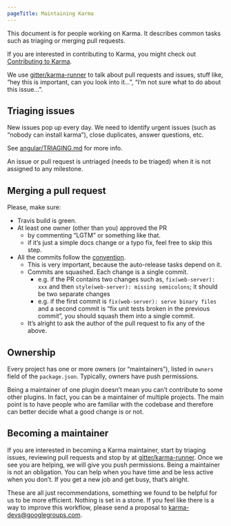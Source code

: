 ```yaml
---
pageTitle: Maintaining Karma
---
```


This document is for people working on Karma. It describes common tasks such as triaging or merging
pull requests.

If you are interested in contributing to Karma, you might check out [Contributing to Karma].

We use [gitter/karma-runner] to talk about pull requests and issues, stuff like,
“hey this is important, can you look into it...”, “I’m not sure what to do about this issue...”.


## Triaging issues
New issues pop up every day. We need to identify urgent issues (such as “nobody can install karma”),
close duplicates, answer questions, etc.

See [angular/TRIAGING.md] for more info.

An issue or pull request is untriaged (needs to be triaged) when it is not assigned to any milestone.

## Merging a pull request
Please, make sure:
- Travis build is green.
- At least one owner (other than you) approved the PR
  - by commenting “LGTM” or something like that.
  - if it’s just a simple docs change or a typo fix, feel free to skip this step.
- All the commits follow the [convention].
  - This is very important, because the auto-release tasks depend on it.
  - Commits are squashed. Each change is a single commit.
    - e.g. if the PR contains two changes such as, `fix(web-server): xxx` and then `style(web-server): missing semicolons`; it should be two separate changes
    - e.g. if the first commit is `fix(web-server): serve binary files` and a second commit is “fix unit tests broken in the previous commit”, you should squash them into a single commit.
  - It’s alright to ask the author of the pull request to fix any of the above.

## Ownership
Every project has one or more owners (or “maintainers”), listed in `owners` field of the
`package.json`. Typically, owners have push permissions.

Being a maintainer of one plugin doesn’t mean you can’t contribute to some other plugins.
In fact, you can be a maintainer of multiple projects. The main point is to have people who are
familiar with the codebase and therefore can better decide what a good change is or not.


## Becoming a maintainer
If you are interested in becoming a Karma maintainer, start by triaging issues, reviewing pull
requests and stop by at [gitter/karma-runner]. Once we see you are helping, we will give you push
permissions. Being a maintainer is not an obligation. You can help when you have time and be less
active when you don’t. If you get a new job and get busy, that’s alright.

These are all just recommendations, something we found to be helpful for us to be more efficient.
Nothing is set in a stone. If you feel like there is a way to improve this workflow,
please send a proposal to [karma-devs@googlegroups.com](mailto:karma-devs@googlegroups.com).

[gitter/karma-runner]: https://gitter.im/karma-runner
[convention]: http://karma-runner.github.io/latest/dev/git-commit-msg.html
[fetch_pr]: https://github.com/vojtajina/dotfiles/blob/master/bin/fetch_pr
[merge_pr]: https://github.com/vojtajina/dotfiles/blob/master/bin/merge_pr
[Contributing to Karma]: ./contributing.html
[angular/TRIAGING.md]: https://github.com/angular/angular.js/blob/master/TRIAGING.md
